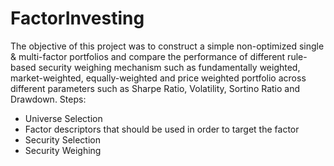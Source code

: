 # FactorInvesting

The objective of this project was to construct a simple non-optimized single & multi-factor portfolios and compare the performance of different rule-based security weighing mechanism such as fundamentally weighted, market-weighted, equally-weighted and price weighted portfolio across different parameters such as Sharpe Ratio, Volatility, Sortino Ratio and Drawdown. Steps:
  - Universe Selection
  - Factor descriptors that should be used in order to target the factor
  - Security Selection
  - Security Weighing

